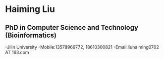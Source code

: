 # Haiming Liu

## PhD in Computer Science and Technology (Bioinformatics)
-Jilin University 
-Mobile:13578969772, 18610300821
-Email:liuhaiming0702 AT 163.com

